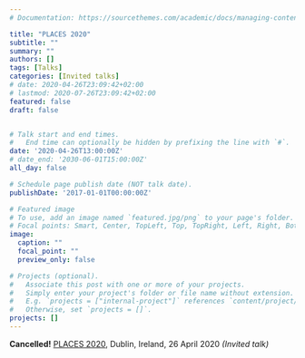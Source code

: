 ```yaml
---
# Documentation: https://sourcethemes.com/academic/docs/managing-content/

title: "PLACES 2020"
subtitle: ""
summary: ""
authors: []
tags: [Talks]
categories: [Invited talks]
# date: 2020-04-26T23:09:42+02:00
# lastmod: 2020-07-26T23:09:42+02:00
featured: false
draft: false


# Talk start and end times.
#   End time can optionally be hidden by prefixing the line with `#`.
date: '2020-04-26T13:00:00Z'
# date_end: '2030-06-01T15:00:00Z'
all_day: false

# Schedule page publish date (NOT talk date).
publishDate: '2017-01-01T00:00:00Z'

# Featured image
# To use, add an image named `featured.jpg/png` to your page's folder.
# Focal points: Smart, Center, TopLeft, Top, TopRight, Left, Right, BottomLeft, Bottom, BottomRight.
image:
  caption: ""
  focal_point: ""
  preview_only: false

# Projects (optional).
#   Associate this post with one or more of your projects.
#   Simply enter your project's folder or file name without extension.
#   E.g. `projects = ["internal-project"]` references `content/project/deep-learning/index.md`.
#   Otherwise, set `projects = []`.
projects: []
---
```

**Cancelled!** [PLACES 2020](http://places20.by.di.fc.ul.pt/), Dublin, Ireland, 26 April 2020 *(Invited talk)* 
